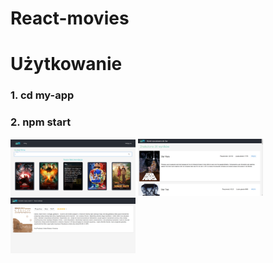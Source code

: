 # React-movies
# Użytkowanie
### 1. cd my-app
### 2. npm start

<img src="my-app/readme_files/landing_page.png" alt="drawing" width="200"/>

<img src="my-app/readme_files/movie_list.png" alt="drawing" width="200"/>

<img src="my-app/readme_files/movie_page.png" alt="drawing" width="200"/>
